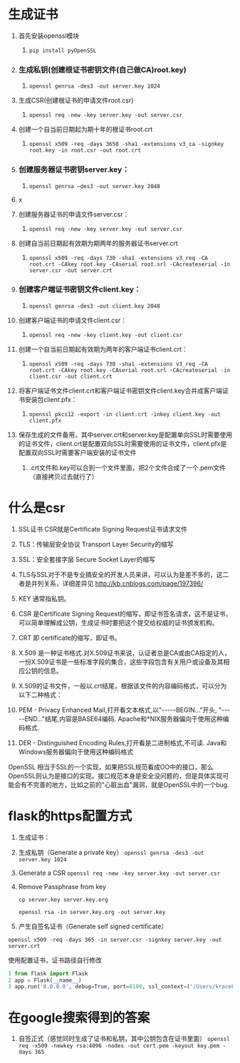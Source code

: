 # 生成证书
1. 首先安装openssl模块
    1. `pip install pyOpenSSL`
2. ### 生成私钥(创建根证书密钥文件(自己做CA)root.key)
    1. `openssl genrsa -des3 -out server.key 1024`
3. 生成CSR(创建根证书的申请文件root.csr)
    1. `openssl req -new -key server.key -out server.csr`
4. 创建一个自当前日期起为期十年的根证书root.crt
    1. `openssl x509 -req -days 3650 -sha1 -extensions v3_ca -signkey root.key -in root.csr -out root.crt`
5. ### 创建服务器证书密钥server.key：
    1. `openssl genrsa –des3 -out server.key 2048`
6. x
7. 创建服务器证书的申请文件server.csr：
    1. `openssl req -new -key server.key -out server.csr`
8. 创建自当前日期起有效期为期两年的服务器证书server.crt
    1. `openssl x509 -req -days 730 -sha1 -extensions v3_req -CA root.crt -CAkey root.key -CAserial root.srl -CAcreateserial -in server.csr -out server.crt`
9. ### 创建客户端证书密钥文件client.key：
    1. `openssl genrsa -des3 -out client.key 2048`
10. 创建客户端证书的申请文件client.csr：
    1. `openssl req -new -key client.key -out client.csr`
11. 创建一个自当前日期起有效期为两年的客户端证书client.crt：
    1. `openssl x509 -req -days 730 -sha1 -extensions v3_req -CA root.crt -CAkey root.key -CAserial root.srl -CAcreateserial -in client.csr -out client.crt`
12. 将客户端证书文件client.crt和客户端证书密钥文件client.key合并成客户端证书安装包client.pfx：
    1. `openssl pkcs12 -export -in client.crt -inkey client.key -out client.pfx`
13. 保存生成的文件备用，其中server.crt和server.key是配置单向SSL时需要使用的证书文件，client.crt是配置双向SSL时需要使用的证书文件，client.pfx是配置双向SSL时需要客户端安装的证书文件

    1. .crt文件和.key可以合到一个文件里面，把2个文件合成了一个.pem文件（直接拷贝过去就行了）



# 什么是csr
1. SSL证书 CSR就是Certificate Signing Request证书请求文件

2. TLS：传输层安全协议 Transport Layer Security的缩写

3. SSL：安全套接字层 Secure Socket Layer的缩写

4. TLS与SSL对于不是专业搞安全的开发人员来讲，可以认为是差不多的，这二者是并列关系，详细差异见 http://kb.cnblogs.com/page/197396/

5. KEY 通常指私钥。

6. CSR 是Certificate Signing Request的缩写，即证书签名请求，这不是证书，可以简单理解成公钥，生成证书时要把这个提交给权威的证书颁发机构。

7. CRT 即 certificate的缩写，即证书。

8. X.509 是一种证书格式.对X.509证书来说，认证者总是CA或由CA指定的人，一份X.509证书是一些标准字段的集合，这些字段包含有关用户或设备及其相应公钥的信息。

9. X.509的证书文件，一般以.crt结尾，根据该文件的内容编码格式，可以分为以下二种格式：

10. PEM - Privacy Enhanced Mail,打开看文本格式,以"-----BEGIN..."开头, "-----END..."结尾,内容是BASE64编码.
Apache和*NIX服务器偏向于使用这种编码格式.

11. DER - Distinguished Encoding Rules,打开看是二进制格式,不可读.
Java和Windows服务器偏向于使用这种编码格式

OpenSSL 相当于SSL的一个实现，如果把SSL规范看成OO中的接口，那么OpenSSL则认为是接口的实现。接口规范本身是安全没问题的，但是具体实现可能会有不完善的地方，比如之前的"心脏出血"漏洞，就是OpenSSL中的一个bug.


# flask的https配置方式
1. 生成证书：

2. 生成私钥（Generate a private key） 
    `openssl genrsa -des3 -out server.key 1024`

3. Generate a CSR 
    `openssl req -new -key server.key -out server.csr`
    
4. Remove Passphrase from key

    `cp server.key server.key.org`
    
    `openssl rsa -in server.key.org -out server.key`

5. 产生自签名证书（Generate self signed certificate）

`openssl x509 -req -days 365 -in server.csr -signkey server.key -out server.crt`

使用配置证书，证书路径自行修改
```python
1 from flask import Flask    
2 app = Flask(__name__)    
3 app.run('0.0.0.0', debug=True, port=8100, ssl_context=('/Users/kracekumarramaraju/certificates/server.crt', '/Users/kracekumarramaraju/certificates/server.key')) 
```
# 在google搜索得到的答案
1. 自签正式（感觉同时生成了证书和私钥，其中公钥包含在证书里面）
`openssl req -x509 -newkey rsa:4096 -nodes -out cert.pem -keyout key.pem -days 365`
